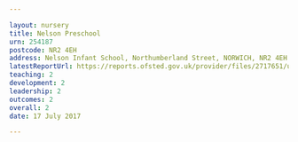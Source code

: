 ```yaml
---

layout: nursery
title: Nelson Preschool
urn: 254187
postcode: NR2 4EH
address: Nelson Infant School, Northumberland Street, NORWICH, NR2 4EH
latestReportUrl: https://reports.ofsted.gov.uk/provider/files/2717651/urn/254187.pdf
teaching: 2
development: 2
leadership: 2
outcomes: 2
overall: 2
date: 17 July 2017

---
```

